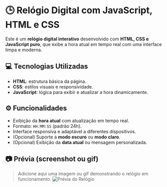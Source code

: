 # 🕒 Relógio Digital com JavaScript, HTML e CSS

Este é um **relógio digital interativo** desenvolvido com **HTML, CSS e JavaScript puro**, que exibe a hora atual em tempo real com uma interface limpa e moderna.

## 💻 Tecnologias Utilizadas

- **HTML**: estrutura básica da página.
- **CSS**: estilos visuais e responsividade.
- **JavaScript**: lógica para exibir e atualizar a hora dinamicamente.

## ⚙️ Funcionalidades

- Exibição da **hora atual** com atualização em tempo real.
- Formato: `HH:MM:SS` (padrão 24h).
- Interface responsiva e adaptável a diferentes dispositivos.
- (Opcional) Suporte a **modo escuro** ou **modo claro**.
- (Opcional) Exibição da **data atual** ou mensagem personalizada.

## 📷 Prévia (screenshot ou gif)

> Adicione aqui uma imagem ou gif demonstrando o relógio em funcionamento.
![Prévia do Relógio](images/screenshot.png)



